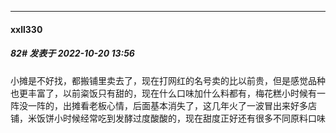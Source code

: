 

*****

####  xxll330  
##### 82#       发表于 2022-10-20 13:56

小摊是不好找，都搬铺里卖去了，现在打网红的名号卖的比以前贵，但是感觉品种也更丰富了，以前粢饭只有甜的，现在什么口味加什么料都有，梅花糕小时候有一阵没一阵的，出摊看老板心情，后面基本消失了，这几年火了一波冒出来好多店铺，米饭饼小时候经常吃到发酵过度酸酸的，现在甜度正好还有很多不同原料口味

